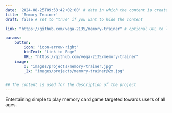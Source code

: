```yaml
---
date: '2024-08-25T09:53:42+02:00' # date in which the content is created - defaults to "today"
title: 'Memory Trainer'
draft: false # set to "true" if you want to hide the content 

link: "https://github.com/vega-2135/memory-trainer" # optional URL to link the logo to

params:
    button:
        icon: "icon-arrow-right"
        btnText: "Link to Page"
        URL: "https://github.com/vega-2135/memory-trainer"
    image:  
        x: "images/projects/memory-trainer.jpg"
        _2x: "images/projects/memory-trainer@2x.jpg"
    

## The content is used for the description of the project
---
```


Entertaining simple to play memory card game targeted towards users of all ages.